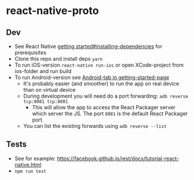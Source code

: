 # react-native-proto

## Dev
* See React Native [getting started#installing-dependencies](https://facebook.github.io/react-native/docs/getting-started.html#installing-dependencies) for prerequisites
* Clone this repo and install deps `yarn`
* To run iOS-version `react-native run-ios` or open XCode-project from ios-folder and run build
* To run Android-version see [Android-tab in getting-started-page](http://facebook.github.io/react-native/docs/getting-started.html)
    * It's probably easier (and smoother) to run the app on real device than on virtual device
    * During development you will need do a port forwarding: `adb reverse tcp:8081 tcp:8081`
        * This will allow the app to access the React Packager server which server the JS. The port `8081` is the default React Packager port.
    * You can list the existing forwards using `adb reverse --list`

## Tests
* See for example: https://facebook.github.io/jest/docs/tutorial-react-native.html
* `npm run test`

